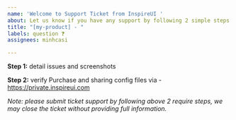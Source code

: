```yaml
---
name: 'Welcome to Support Ticket from InspireUI '
about: Let us know if you have any support by following 2 simple steps
title: "[my-product] - "
labels: question ❓
assignees: minhcasi

---
```


**Step 1:** detail issues and screenshots



**Step 2:** verify Purchase and sharing config files via - https://private.inspireui.com



*Note: please submit ticket support by following above 2 require steps, we may close the ticket without providing full information.*
